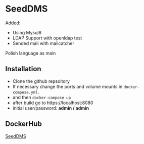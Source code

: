 # SeedDMS 
Added:
* Using Mysql8
* LDAP Support with openldap test
* Sended mail with mailcatcher

Polish language as main 

## Installation

* Clone the github repsoitory
* If necessary change the ports and volume mounts in `docker-compose.yml`.  
* and then `docker-compose up`
* after build go to https://localhost:8080
* initial user/password: **admin / admin**

## DockerHub
[SeedDMS](http://local.link)